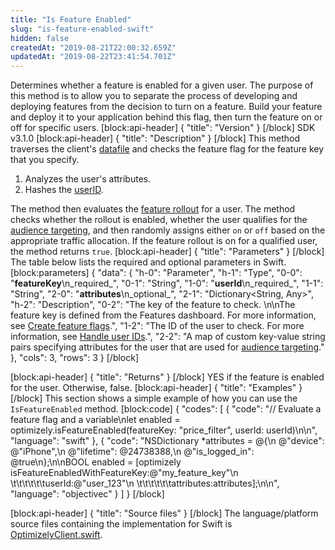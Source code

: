 ```yaml
---
title: "Is Feature Enabled"
slug: "is-feature-enabled-swift"
hidden: false
createdAt: "2019-08-21T22:00:32.659Z"
updatedAt: "2019-08-22T23:41:54.701Z"
---
```

Determines whether a feature is enabled for a given user. The purpose of this method is to allow you to separate the process of developing and deploying features from the decision to turn on a feature. Build your feature and deploy it to your application behind this flag, then turn the feature on or off for specific users.
[block:api-header]
{
  "title": "Version"
}
[/block]
SDK v3.1.0
[block:api-header]
{
  "title": "Description"
}
[/block]
This method traverses the client's [datafile](doc:get-the-datafile) and checks the feature flag for the feature key that you specify.
1. Analyzes the user's attributes.
2. Hashes the [userID](doc:handle-user-ids).

The method then evaluates the [feature rollout](doc:create-feature-flags) for a user. The method checks whether the rollout is enabled, whether the user qualifies for the [audience targeting](doc:target-audiences), and then randomly assigns either `on` or `off` based on the appropriate traffic allocation. If the feature rollout is on for a qualified user, the method returns `true`. 
[block:api-header]
{
  "title": "Parameters"
}
[/block]
The table below lists the required and optional parameters in Swift.
[block:parameters]
{
  "data": {
    "h-0": "Parameter",
    "h-1": "Type",
    "0-0": "**featureKey**\n_required_",
    "0-1": "String",
    "1-0": "**userId**\n_required_",
    "1-1": "String",
    "2-0": "**attributes**\n_optional_",
    "2-1": "Dictionary<String, Any>",
    "h-2": "Description",
    "0-2": "The key of the feature to check. \n\nThe feature key is defined from the Features dashboard. For more information, see [Create feature flags](doc:create-feature-flags).",
    "1-2": "The ID of the user to check. For more information, see [Handle user IDs](doc:handle-user-ids).",
    "2-2": "A map of custom key-value string pairs specifying attributes for the user that are used for [audience targeting](doc:target-audiences)."
  },
  "cols": 3,
  "rows": 3
}
[/block]

[block:api-header]
{
  "title": "Returns"
}
[/block]
YES if the feature is enabled for the user. Otherwise, false.
[block:api-header]
{
  "title": "Examples"
}
[/block]
This section shows a simple example of how you can use the `IsFeatureEnabled` method.
[block:code]
{
  "codes": [
    {
      "code": "// Evaluate a feature flag and a variable\nlet enabled = optimizely.isFeatureEnabled(featureKey: \"price_filter\", userId: userId)\n\n",
      "language": "swift"
    },
    {
      "code": "NSDictionary *attributes = @{\n  @\"device\": @\"iPhone\",\n  @\"lifetime\": @24738388,\n  @\"is_logged_in\": @true\n};\n\nBOOL enabled = [optimizely isFeatureEnabledWithFeatureKey:@\"my_feature_key\"\n                     \t\t\t\t\t\tuserId:@\"user_123\"\n                     \t\t\t\t\t\tattributes:attributes];\n\n",
      "language": "objectivec"
    }
  ]
}
[/block]

[block:api-header]
{
  "title": "Source files"
}
[/block]
The language/platform source files containing the implementation for Swift is [OptimizelyClient.swift](https://github.com/optimizely/swift-sdk/blob/master/Sources/Optimizely/OptimizelyClient.swift).